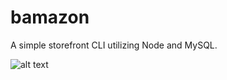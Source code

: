 # bamazon

A simple storefront CLI utilizing Node and MySQL.

![alt text](http://g.recordit.co/Vpt8DzCc5i.gif)

